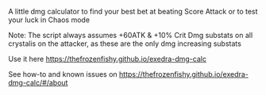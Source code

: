 A little dmg calculator to find your best bet at beating Score Attack or to test your luck in Chaos mode  

Note: The script always assumes +60ATK & +10% Crit Dmg substats on all crystalis on the attacker, as these are the only dmg increasing substats

Use it here https://thefrozenfishy.github.io/exedra-dmg-calc  

See how-to and known issues on https://thefrozenfishy.github.io/exedra-dmg-calc/#/about
